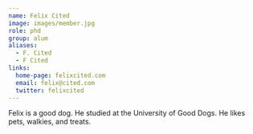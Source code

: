 ```yaml
---
name: Felix Cited
image: images/member.jpg
role: phd
group: alum
aliases:
  - F. Cited
  - F Cited
links:
  home-page: felixcited.com
  email: felix@cited.com
  twitter: felixcited
---
```


Felix is a good dog.
He studied at the University of Good Dogs.
He likes pets, walkies, and treats.
